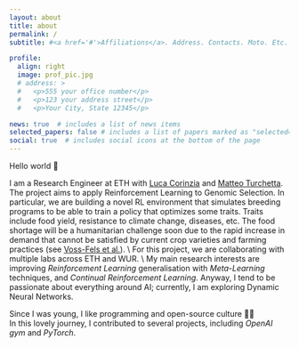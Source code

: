 ```yaml
---
layout: about
title: about
permalink: /
subtitle: #<a href='#'>Affiliations</a>. Address. Contacts. Moto. Etc.

profile:
  align: right
  image: prof_pic.jpg
  # address: >
  #   <p>555 your office number</p>
  #   <p>123 your address street</p>
  #   <p>Your City, State 12345</p>

news: true  # includes a list of news items
selected_papers: false # includes a list of papers marked as "selected={true}"
social: true  # includes social icons at the bottom of the page
---
```


Hello world 👋  

I am a Research Engineer at ETH with [Luca Corinzia](https://ise.inf.ethz.ch/people/person-detail.html?persid=233424) and [Matteo Turchetta](https://las.inf.ethz.ch/people/matteo-turchetta). The project aims to apply Reinforcement Learning to Genomic Selection. In particular, we are building a novel RL environment that simulates breeding programs to be able to train a policy that optimizes some traits. Traits include food yield, resistance to climate change, diseases, etc. The food shortage will be a humanitarian challenge soon due to the rapid increase in demand that cannot be satisfied by current crop varieties and farming practices (see [Voss-Fels et al.](https://bmcbiol.biomedcentral.com/articles/10.1186/s12915-019-0638-4)). \\
For this project, we are collaborating with multiple labs across ETH and WUR. \\
My main research interests are improving *Reinforcement Learning* generalisation with *Meta-Learning* techniques, and *Continual Reinforcement Learning*. Anyway, I tend to be passionate about everything around AI; currently, I am exploring Dynamic Neural Networks. 

Since I was young, I like programming and open-source culture 👨‍💻  
In this lovely journey, I contributed to several projects, including *OpenAI gym* and *PyTorch*.